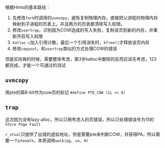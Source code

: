 根据Hints的基本路线：
  1. 先修改`fork`时调用的`uvmcopy`，避免复制物理内存，直接把父进程的物理内存映射到子进程的页表上，并且两方的页表都清除写入权限。
  2. 修改`usertrap`，识别因为COW造成的写入失败，复制该页到新的内存，并重新开启写入权限
  3. `kalloc.c`加入引用计数，最后一个引用消失时，`kfree()`才释放该页内存
  4. 修改`copyout`，和`usertrap`类似的方式处理COW的错误


但是实际做的时候，需要整体考虑，第3步kalloc中删除的反而应该先考虑，123都完成，才能一个可通过的测试


## `uvmcopy`

用pte的第8-bit作为cow页的标记
`#define PTE_COW (1L << 8)`


## `trap`

这次因为没有lazy alloc，所以只用考虑入的页错误，所以只处理错误号为15的`Store Page Fault`

`r_stval`只提供了出错的虚拟地址，但是需要pte来判断COW，并获得PA，所以需要一个`ptewalk`，本质调用`walk(pg, va, 0)`


